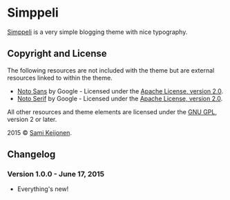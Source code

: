 # Simppeli

[Simppeli](https://foxland.fi/downloads/simppeli/) is a very simple blogging theme with nice typography.

## Copyright and License

The following resources are not included with the theme but are external resources linked to within the theme.

* [Noto Sans](https://www.google.com/fonts/specimen/Noto+Sans) by Google - Licensed under the [Apache License, version 2.0](http://www.apache.org/licenses/LICENSE-2.0.html).
* [Noto Serif](https://www.google.com/fonts/specimen/Noto+Serif) by Google - Licensed under the [Apache License, version 2.0](http://www.apache.org/licenses/LICENSE-2.0.html).

All other resources and theme elements are licensed under the [GNU GPL](http://www.gnu.org/licenses/old-licenses/gpl-2.0.html), version 2 or later.

2015 &copy; [Sami Keijonen](https://foxland.fi).

## Changelog

### Version 1.0.0 - June 17, 2015

* Everything's new!